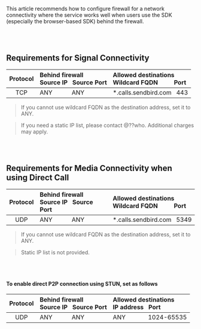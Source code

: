 This article recommends how to configure firewall for a network connectivity where the service works well when users use the SDK (especially the browser-based SDK) behind the firewall.

<br><br>
## Requirements for Signal Connectivity
|Protocol|Behind firewall<br>Source IP&nbsp;&nbsp;&nbsp;Source Port                     |Allowed destinations<br>Wildcard FQDN&nbsp;&nbsp;&nbsp;&nbsp;&nbsp;&nbsp;&nbsp;&nbsp;&nbsp;&nbsp;Port|
|:------:|:-----------------------------------------------------------------------------|:----------------------------------------------------------------------------------------------------|
|TCP     |ANY&nbsp;&nbsp;&nbsp;&nbsp;&nbsp;&nbsp;&nbsp;&nbsp;&nbsp;&nbsp;&nbsp;&nbsp;ANY|*.calls.sendbird.com&nbsp;&nbsp;&nbsp;443                                                            |

> If you cannot use wildcard FQDN as the destination address, set it to ANY.
 
> If you need a static IP list, please contact @??who. Additional charges may apply.

<br><br>
## Requirements for Media Connectivity when using Direct Call
|Protocol|Behind firewall<br>Source IP&nbsp;&nbsp;&nbsp;Source Port                     |Allowed destinations<br>Wildcard FQDN&nbsp;&nbsp;&nbsp;&nbsp;&nbsp;&nbsp;&nbsp;&nbsp;&nbsp;&nbsp;Port|
|:------:|:-----------------------------------------------------------------------------|:----------------------------------------------------------------------------------------------------|
|UDP     |ANY&nbsp;&nbsp;&nbsp;&nbsp;&nbsp;&nbsp;&nbsp;&nbsp;&nbsp;&nbsp;&nbsp;&nbsp;ANY|*.calls.sendbird.com&nbsp;&nbsp;&nbsp;5349                                                           |

> If you cannot use wildcard FQDN as the destination address, set it to ANY.

> Static IP list is not provided.

<br><br>
#### To enable direct P2P connection using STUN, set as follows
|Protocol|Behind firewall<br>Source IP&nbsp;&nbsp;&nbsp;Source Port                     |Allowed destinations<br>IP address&nbsp;&nbsp;&nbsp;Port|
|:------:|:-----------------------------------------------------------------------------|:------------------------------------------------------------------------------------------------|
|UDP     |ANY&nbsp;&nbsp;&nbsp;&nbsp;&nbsp;&nbsp;&nbsp;&nbsp;&nbsp;&nbsp;&nbsp;&nbsp;ANY|ANY&nbsp;&nbsp;&nbsp;&nbsp;&nbsp;&nbsp;&nbsp;&nbsp;&nbsp;&nbsp;&nbsp;&nbsp;&nbsp;&nbsp;1024-65535|

